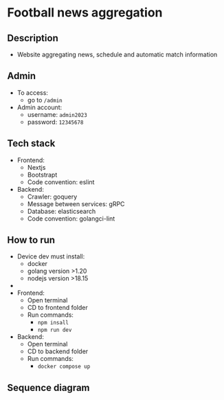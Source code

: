 # Football news aggregation
## Description
- Website aggregating news, schedule and automatic match information
## Admin
- To access: 
  - go to `/admin`
- Admin account: 
  - username: `admin2023`
  - password: `12345678`
## Tech stack
- Frontend: 
  - Nextjs
  - Bootstrapt
  - Code convention: eslint
- Backend: 
  - Crawler: goquery
  - Message between services: gRPC
  - Database: elasticsearch
  - Code convention: golangci-lint
## How to run
- Device dev must install: 
  - docker
  - golang version >1.20
  - nodejs version >18.15
- 
- Frontend: 
  - Open terminal
  - CD to frontend folder
  - Run commands:
    - `npm insall`
    - `npm run dev`
- Backend: 
  - Open terminal
  - CD to backend folder
  - Run commands:
    - `docker compose up`

## Sequence diagram

